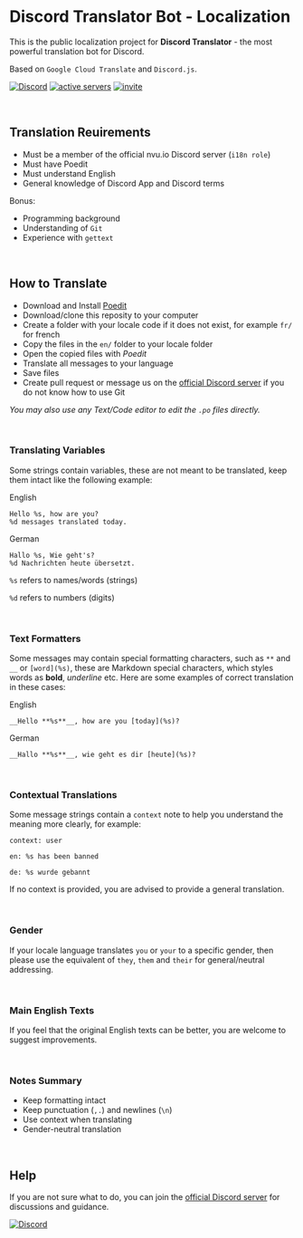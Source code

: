 # Discord Translator Bot - Localization

This is the public localization project for **Discord Translator** - the most powerful translation bot for Discord.

Based on `Google Cloud Translate` and `Discord.js`.

[![Discord](https://discordapp.com/api/guilds/377112375372808193/embed.png)](https://discord.gg/uekTNPj) [![active servers](https://discordbots.org/api/widget/servers/360081866461806595.svg)](https://discordbots.org/bot/360081866461806595) [![invite](https://img.shields.io/badge/invite-Translator%20Bot-7289DA.svg)](https://discordapp.com/api/oauth2/authorize?client_id=360081866461806595&permissions=67628096&scope=bot)

<br>

## Translation Reuirements

* Must be a member of the official nvu.io Discord server (`i18n role`)
* Must have Poedit
* Must understand English
* General knowledge of Discord App and Discord terms

Bonus:

* Programming background
* Understanding of `Git`
* Experience with `gettext`

<br>

## How to Translate

* Download and Install [Poedit](https://poedit.net/)
* Download/clone this reposity to your computer
* Create a folder with your locale code if it does not exist, for example `fr/` for french
* Copy the files in the `en/` folder to your locale folder
* Open the copied files with *Poedit*
* Translate all messages to your language
* Save files
* Create pull request or message us on the [official Discord server](https://discordapp.com/invite/uekTNPj) if you do not know how to use Git

*You may also use any Text/Code editor to edit the `.po` files directly.*

<br>

### Translating Variables

Some strings contain variables, these are not meant to be translated, keep them intact like the following example:

English
```
Hello %s, how are you?
%d messages translated today.
```

German
```
Hallo %s, Wie geht's?
%d Nachrichten heute übersetzt.
```

`%s` refers to names/words (strings)

`%d` refers to numbers (digits)

<br>

### Text Formatters

Some messages may contain special formatting characters, such as `**` and `__` or `[word](%s)`, these are Markdown special characters, which styles words as **bold**, _underline_ etc. Here are some examples of correct translation in these cases:

English
```
__Hello **%s**__, how are you [today](%s)?
```
German
```
__Hallo **%s**__, wie geht es dir [heute](%s)?
```

<br>

### Contextual Translations

Some message strings contain a `context` note to help you understand the meaning more clearly, for example:

```
context: user

en: %s has been banned

de: %s wurde gebannt
```

If no context is provided, you are advised to provide a general translation.

<br>

### Gender

If your locale language translates `you` or `your` to a specific gender, then please use the equivalent of `they`, `them` and `their` for general/neutral addressing.

<br>

### Main English Texts

If you feel that the original English texts can be better, you are welcome to suggest improvements.

<br>

### Notes Summary

* Keep formatting intact
* Keep punctuation (`,.`) and newlines (`\n`)
* Use context when translating
* Gender-neutral translation

<br>

## Help

If you are not sure what to do, you can join the [official Discord server](https://discord.gg/uekTNPj) for discussions and guidance.

[![Discord](https://discordapp.com/api/guilds/377112375372808193/embed.png)](https://discord.gg/uekTNPj)
